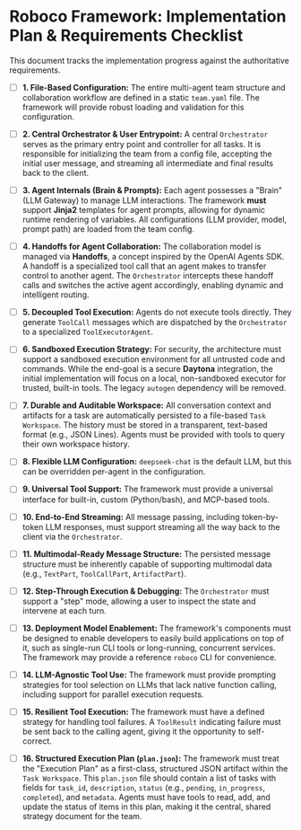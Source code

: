 # Roboco Framework: Implementation Plan & Requirements Checklist

This document tracks the implementation progress against the authoritative requirements.

- [ ] **1. File-Based Configuration:** The entire multi-agent team structure and collaboration workflow are defined in a static `team.yaml` file. The framework will provide robust loading and validation for this configuration.

- [ ] **2. Central Orchestrator & User Entrypoint:** A central `Orchestrator` serves as the primary entry point and controller for all tasks. It is responsible for initializing the team from a config file, accepting the initial user message, and streaming all intermediate and final results back to the client.

- [ ] **3. Agent Internals (Brain & Prompts):** Each agent possesses a "Brain" (LLM Gateway) to manage LLM interactions. The framework **must** support **Jinja2** templates for agent prompts, allowing for dynamic runtime rendering of variables. All configurations (LLM provider, model, prompt path) are loaded from the team config.

- [ ] **4. Handoffs for Agent Collaboration:** The collaboration model is managed via **Handoffs**, a concept inspired by the OpenAI Agents SDK. A handoff is a specialized tool call that an agent makes to transfer control to another agent. The `Orchestrator` intercepts these handoff calls and switches the active agent accordingly, enabling dynamic and intelligent routing.

- [ ] **5. Decoupled Tool Execution:** Agents do not execute tools directly. They generate `ToolCall` messages which are dispatched by the `Orchestrator` to a specialized `ToolExecutorAgent`.

- [ ] **6. Sandboxed Execution Strategy:** For security, the architecture must support a sandboxed execution environment for all untrusted code and commands. While the end-goal is a secure **Daytona** integration, the initial implementation will focus on a local, non-sandboxed executor for trusted, built-in tools. The legacy `autogen` dependency will be removed.

- [ ] **7. Durable and Auditable Workspace:** All conversation context and artifacts for a task are automatically persisted to a file-based `Task Workspace`. The history must be stored in a transparent, text-based format (e.g., JSON Lines). Agents must be provided with tools to query their own workspace history.

- [ ] **8. Flexible LLM Configuration:** `deepseek-chat` is the default LLM, but this can be overridden per-agent in the configuration.

- [ ] **9. Universal Tool Support:** The framework must provide a universal interface for built-in, custom (Python/bash), and MCP-based tools.

- [ ] **10. End-to-End Streaming:** All message passing, including token-by-token LLM responses, must support streaming all the way back to the client via the `Orchestrator`.

- [ ] **11. Multimodal-Ready Message Structure:** The persisted message structure must be inherently capable of supporting multimodal data (e.g., `TextPart`, `ToolCallPart`, `ArtifactPart`).

- [ ] **12. Step-Through Execution & Debugging:** The `Orchestrator` must support a "step" mode, allowing a user to inspect the state and intervene at each turn.

- [ ] **13. Deployment Model Enablement:** The framework's components must be designed to enable developers to easily build applications on top of it, such as single-run CLI tools or long-running, concurrent services. The framework may provide a reference `roboco` CLI for convenience.

- [ ] **14. LLM-Agnostic Tool Use:** The framework must provide prompting strategies for tool selection on LLMs that lack native function calling, including support for parallel execution requests.

- [ ] **15. Resilient Tool Execution:** The framework must have a defined strategy for handling tool failures. A `ToolResult` indicating failure must be sent back to the calling agent, giving it the opportunity to self-correct.

- [ ] **16. Structured Execution Plan (`plan.json`):** The framework must treat the "Execution Plan" as a first-class, structured JSON artifact within the `Task Workspace`. This `plan.json` file should contain a list of tasks with fields for `task_id`, `description`, `status` (e.g., `pending`, `in_progress`, `completed`), and `metadata`. Agents must have tools to read, add, and update the status of items in this plan, making it the central, shared strategy document for the team.
